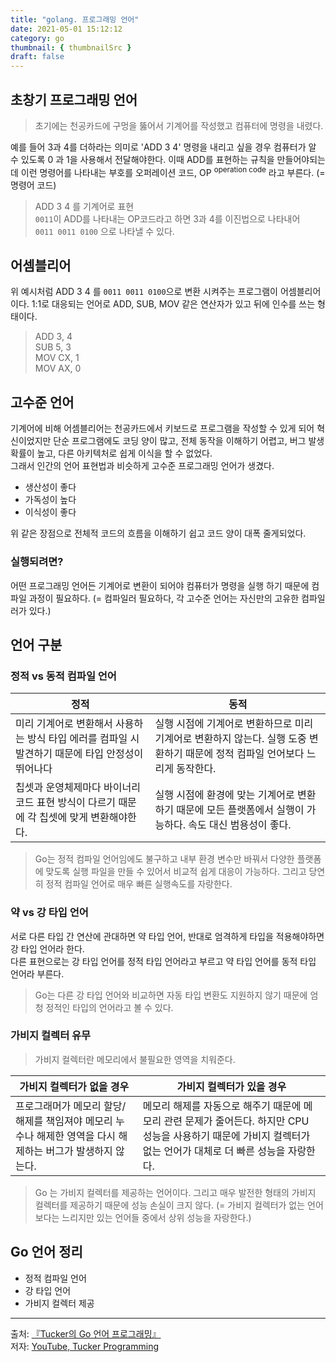 ```yaml
---
title: "golang. 프로그래밍 언어"
date: 2021-05-01 15:12:12
category: go
thumbnail: { thumbnailSrc }
draft: false
---
```


## 초창기 프로그래밍 언어
> 초기에는 천공카드에 구멍을 뚫어서 기계어를 작성했고 컴퓨터에 명령을 내렸다.

예를 들어 3과 4를 더하라는 의미로 'ADD 3 4' 명령을 내리고 싶을 경우 컴퓨터가 알 수 있도록 0 과 1을 사용해서 전달해야한다. 이때 ADD를 표현하는 규칙을 만들어야되는데 이런 명령어를 나타내는 부호를 오퍼레이션 코드, OP <sup>operation code</sup> 라고 부른다. (= 명령어 코드)</br>

>ADD 3 4 를 기계어로 표현</br>
`0011`이 ADD를 나타내는 OP코드라고 하면 3과 4를 이진법으로 나타내어</br>
`0011 0011 0100` 으로 나타낼 수 있다.

## 어셈블리어
위 예시처럼 ADD 3 4 를 `0011 0011 0100`으로 변환 시켜주는 프로그램이 어셈블리어이다. 1:1로 대응되는 언어로 ADD, SUB, MOV 같은 연산자가 있고 뒤에 인수를 쓰는 형태이다.

> ADD 3, 4</br>
SUB 5, 3</br>
MOV CX, 1</br>
MOV AX, 0

## 고수준 언어
기계어에 비해 어셈블리어는 천공카드에서 키보드로 프로그램을 작성할 수 있게 되어 혁신이었지만 단순 프로그램에도 코딩 양이 많고, 전체 동작을 이해하기 어렵고, 버그 발생 확률이 높고, 다른 아키텍처로 쉽게 이식을 할 수 없었다.</br>
그래서 인간의 언어 표현법과 비슷하게 고수준 프로그래밍 언어가 생겼다.

- 생산성이 좋다
- 가독성이 높다
- 이식성이 좋다

위 같은 장점으로 전체적 코드의 흐름을 이해하기 쉽고 코드 양이 대폭 줄게되었다.

### 실행되려면?
어떤 프로그래밍 언어든 기계어로 변환이 되어야 컴퓨터가 명령을 실행 하기 때문에 컴파일 과정이 필요하다. (= 컴파일러 필요하다, 각 고수준 언어는 자신만의 고유한 컴파일러가 있다.)

## 언어 구분
### 정적 vs 동적 컴파일 언어
|정적|동적|
|---|---|
|미리 기계어로 변환해서 사용하는 방식 타입 에러를 컴파일 시 발견하기 때문에 타입 안정성이 뛰어나다|실행 시점에 기계어로 변환하므로 미리 기계어로 변환하지 않는다. 실행 도중 변환하기 때문에 정적 컴파일 언어보다 느리게 동작한다.|
|칩셋과 운영체제마다 바이너리 코드 표현 방식이 다르기 때문에 각 칩셋에 맞게 변환해야한다.|실행 시점에 환경에 맞는 기계어로 변환 하기 때문에 모든 플랫폼에서 실행이 가능하다. 속도 대신 범용성이 좋다.|

> Go는 정적 컴파일 언어임에도 불구하고 내부 환경 변수만 바꿔서 다양한 플랫폼에 맞도록 실행 파일을 만들 수 있어서 비교적 쉽게 대응이 가능하다. 그리고 당연히 정적 컴파일 언어로 매우 빠른 실행속도를 자랑한다.

### 약 vs 강 타입 언어
서로 다른 타입 간 연산에 관대하면 약 타입 언어, 반대로 엄격하게 타입을 적용해야하면 강 타입 언어라 한다.</br>
다른 표현으로는 강 타입 언어를 정적 타입 언어라고 부르고 약 타입 언어를 동적 타입 언어라 부른다.

> Go는 다른 강 타입 언어와 비교하면 자동 타입 변환도 지원하지 않기 때문에 엄청 정적인 타입의 언어라고 볼 수 있다.

### 가비지 컬렉터 유무
> 가비지 컬렉터란 메모리에서 불필요한 영역을 치워준다.</br>

|가비지 컬렉터가 없을 경우|가비지 컬렉터가 있을 경우|
|---|---|
|프로그래머가 메모리 할당/해제를 책임져야 메모리 누수나 해제한 영역을 다시 해제하는 버그가 발생하지 않는다.|메모리 해제를 자동으로 해주기 때문에 메모리 관련 문제가 줄어든다. 하지만 CPU 성능을 사용하기 때문에 가비지 컬렉터가 없는 언어가 대체로 더 빠른 성능을 자랑한다.|

> Go 는 가비지 컬렉터를 제공하는 언어이다. 그리고 매우 발전한 형태의 가비지 컬렉터를 제공하기 때문에 성능 손실이 크지 않다. (= 가비지 컬렉터가 없는 언어보다는 느리지만 있는 언어들 중에서 상위 성능을 자랑한다.)

## Go 언어 정리
- 정적 컴파일 언어
- 강 타입 언어
- 가비지 컬렉터 제공


--------

출처: [『Tucker의 Go 언어 프로그래밍』](http://www.yes24.com/Product/Goods/99108736)</br>
저자: [YouTube, Tucker Programming](https://www.youtube.com/channel/UCZp_ftx6UB_32VfVmlS3o_A)